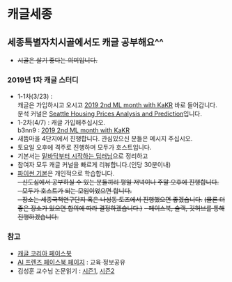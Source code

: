 # 캐글세종
## 세종특별자치시골에서도 캐글 공부해요^^
- ~~시골은 살기 좋다는 의미입니다.~~
### 2019년 1차 캐글 스터디
- 1-1차(3/23) :  
  캐글은 가입하시고 오시고 [2019 2nd ML month with KaKR](https://www.kaggle.com/c/2019-2nd-ml-month-with-kakr) 바로 들어갑니다.  
  분석 커널은 [Seattle Housing Prices Analysis and Prediction](https://www.kaggle.com/unerue/seattle-housing-prices-analysis-and-prediction)입니다.  
- 1-2차(4/7) : 캐글 가입해주십시오.  
  b3nn9 : [2019 2nd ML month with KaKR](https://www.kaggle.com/c/2019-2nd-ml-month-with-kakr)  
- 새뜸마을 4단지에서 진행합니다. 관심있으신 분들은 메시지 주십시오.  
- 토요일 오후에 격주로 진행하며 모두가 호스트입니다.  
- 기본서는 [밑바닥부터 시작하는 딥러닝](http://www.hanbit.co.kr/store/books/look.php?p_code=B8475831198)으로 정리하고  
- 참여자 모두 캐글 커널을 빠르게 리뷰합니다.(인당 30분이내)  
- [파이썬 기본](https://github.com/ur1ove/SDtown4/tree/master/study/python)은 개인적으로 학습합니다.  
~~- 신도심에서 공부하실 수 있는 분들끼리 평일 저녁이나 주말 오후에 진행합니다.~~  
~~- 모두가 호스트가 되는 모임이었으면 합니다.~~  
~~- 장소는 세종국책연구단지 혹은 나성동 토즈에서 진행했으면 좋겠습니다.~~
  ~~(물론 더 좋은 장소가 있으면 합의에 따라 결정하겠습니다.)~~
~~- 페이스북, 슬랙, 깃허브를 통해 진행하겠습니다.~~
### 참고
- [캐글 코리아 페이스북](https://www.facebook.com/groups/KaggleKoreaOpenGroup/)  
- [AI 프렌즈 페이스북 페이지](https://www.facebook.com/groups/aifriend/) : 교육·정보공유  
- 김성훈 교수님 논문읽기 : [시즌1](https://www.youtube.com/playlist?list=PLWKf9beHi3Tg50UoyTe6rIm20sVQOH1br&fbclid=IwAR1fzFHXvh0yohGtaoMPkYyrzE93TgTutg8CtVIubLKJi1gWYKEAgClfvjk), [시즌2](https://l.facebook.com/l.php?u=https%3A%2F%2Fwww.youtube.com%2Fplaylist%3Flist%3DPLWKf9beHi3TgstcIn8K6dI_85_ppAxzB8%26fbclid%3DIwAR3Re-NssHA-6bzIy5iZbigYt4EnZK8xfTvvxwp5KdwyKuCW-fdx8dYVtcg&h=AT1xs_9HrIYhxks6tyB5DHdQ908yC6eOnjIbO8sN34AFwWKQgjTjr879S7fhs1kzpON3PbLRF67H5tpJ7RNRl0eo3eHSHX5U8-adq1CsV1Ln3rPlC2UU1sGgqH6ifgvtnXbb3UveBeyl0vcDux2sViTQefu9rXqj8oXkdys)  
